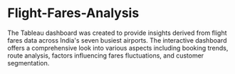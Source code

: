 # Flight-Fares-Analysis

The Tableau dashboard was created to provide insights derived from flight fares data across India's seven busiest airports. 
The interactive dashboard offers a comprehensive look into various aspects including booking trends, route analysis, factors influencing fares fluctuations, and customer segmentation.
